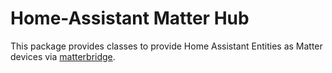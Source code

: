 # Home-Assistant Matter Hub

This package provides classes to provide Home Assistant Entities as Matter devices via [matterbridge](https://github.com/Luligu/matterbridge/).